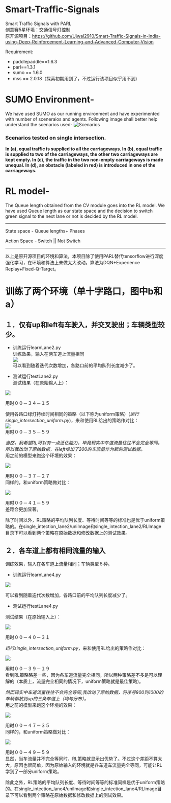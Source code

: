# Smart-Traffic-Signals
Smart Traffic Signals with PARL  
创意赛5星环境：交通信号灯控制  
原开源项目：https://github.com/Ujwal2910/Smart-Traffic-Signals-in-India-using-Deep-Reinforcement-Learning-and-Advanced-Computer-Vision  

Requirement:  
* paddlepaddle==1.6.3  
* parl==1.3.1  
* sumo == 1.6.0  
* mss == 2.0.18（探索初期用到了，不过运行该项目似乎用不到)  
  
#  SUMO Environment-

We have used SUMO as our running environment and have experimented with number of sceneraios and agents. Following image shall better help understand the scenarios used-
![Scenarios](bgsub.PNG)
### Scenarios tested on single intersection. 
**In (a), equal traffic is supplied to all the carriageways. In (b), equal traffic is supplied to two of the carriageways, the other two carriageways are kept empty. In (c), the traffic in the two non-empty carriageways is made unequal. In (d), an obstacle (labeled in red) is introduced in one of the carriageways.**
  
# RL model-
The Queue length obtained from the CV module goes into the RL model. We have used Queue length as our state space and the decision to switch green signal to the next lane or not is decided by the RL model. 

***

State space - Queue lengths+ Phases 

Action Space - Switch || Not Switch

***

以上是原开源项目的环境和算法，本项目除了使用PARL替代tensorflow进行深度强化学习，在环境和算法上未做太大改动。算法为DQN+Experience Replay+Fixed-Q-Target。
  
# 训练了两个环境（单十字路口，图中b和a）
## １．仅有up和left有车驶入，并交叉驶出；车辆类型较少。
* 训练运行learnLane2.py  
训练效果，输入在两车道上流量相同  
![](single_intection_lane2/RLImage/2l1.png)  
可以看到随着迭代次数增加，各路口前的平均队列长度减少了。  
    
* 测试运行testLane2.py  
测试结果（在原始输入上）：

![](single_intection_lane2/2r1.gif)  

用时００－３４－１５  
  
使用各路口绿灯持续时间相同的策略（以下称为uniform策略）(*运行single_intersection_uniform.py*)，来和使用RL给出的策略作对比：  
![](single_intection_lane2/2u1.gif)  
用时００－３５－５９  
  
*当然，我希望RL可以有一点泛化能力，毕竟现实中车道流量往往不会完全等同。所以我改动了原始数据，在left增加了200的车流量作为新的测试数据。*   
用之前的模型来跑这个环境的效果：

![](single_intection_lane2/2r2.gif)  

用时００－３７－２７  
同样的，和uniform策略做对比：  

![](single_intection_lane2/2u2.gif)  

用时００－４１－５９  
差距会更加显著。  
  
除了时间以外，RL策略的平均队列长度、等待时间等等的标准也是优于uniform策略的。在single_intection_lane2/uniImage和single_intection_lane2/RLImage目录下可以看到两个策略在原始数据和修改数据上的测试效果。  
  
  
## ２．各车道上都有相同流量的输入
训练效果，输入在各车道上流量相同；车辆类型６种。  
* 训练运行learnLane4.py

![](single_intection_lane4/RLImage/4r1qlen.png)  

可以看到随着迭代次数增加，各路口前的平均队列长度减少了。  
    
* 测试运行testLane4.py

测试结果（在原始输入上）：

![](single_intection_lane4/4r1.gif)  

用时００－４０－３１  

*运行single_intersection_uniform.py*，来和使用RL给出的策略作对比： 

![](single_intection_lane4/4u1.gif)  

用时００－３９－１９  
看到RL策略略差一些，因为各车道流量完全相同，所以两种策略差不多是可以理解的（本质上，流量完全相同的情况下，uniform策略就是最佳策略)。  
  
*然而现实中车道流量往往不会完全等同,我改动了原始数据，将序号800到1000的车辆都放到up的三条车道上（均匀分布）。*  
用之前的模型来跑这个环境的效果：  

![](single_intection_lane4/4r2.gif)  

用时００－４７－３５  
同样的，和uniform策略做对比：  

![](single_intection_lane4/4u2.gif)  

用时００－４９－５９  
显然，当车流量并不完全等同时，RL策略就显示出优势了。不过这个差距不算太大，原因也很简单，因为原始输入的环境就是各车道车流量完全等同，可能让RL学到了一部分uniform策略。  
  
除此之外，RL策略的平均队列长度、等待时间等等的标准同样是优于uniform策略的。在single_intection_lane4/uniImage和single_intection_lane4/RLImage目录下可以看到两个策略在原始数据和修改数据上的测试效果。  
